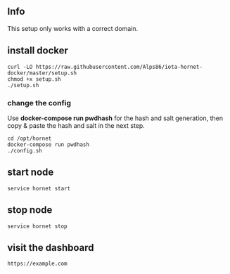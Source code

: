 ## Info
This setup only works with a correct domain.

## install docker
```console
curl -LO https://raw.githubusercontent.com/Alps86/iota-hornet-docker/master/setup.sh
chmod +x setup.sh
./setup.sh
```

### change the config
Use **docker-compose run pwdhash** for the hash and salt generation, then copy & paste the hash and salt in the next step.

```console
cd /opt/hornet
docker-compose run pwdhash
./config.sh
```

## start node
```console
service hornet start
```

## stop node
```console
service hornet stop
```

## visit the dashboard
```console
https://example.com
```
